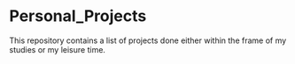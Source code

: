 # Personal_Projects
This repository contains a list of projects done either within the frame of my studies or my leisure time.
